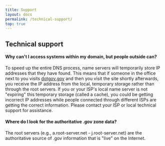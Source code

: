 ```yaml
---
title: Support
layout: docs
permalink: /technical-support/
top: true
---
```


## Technical support

#### Why can't I access systems within my domain, but people outside can?

To speed up the entire DNS process, name servers will temporarily store IP addresses that they have found. This means that if someone in the office next to you visits [dotgov.gov](https://www.dotgov.gov) and then you visit the site shortly afterwards, you receive the IP address from the local, temporary storage rather than through the root servers. If you or your ISP's local name server is not "expiring" this temporary storage (called a cache), you could be getting incorrect IP addresses while people connected through different ISPs are getting the correct information. Please contact your ISP or local technical support for assistance.

#### Where do I look for the authoritative .gov zone data?

The root servers (e.g., a.root-server.net - j.root-server.net) are the authoritative source of .gov information that is "live" on the Internet.
